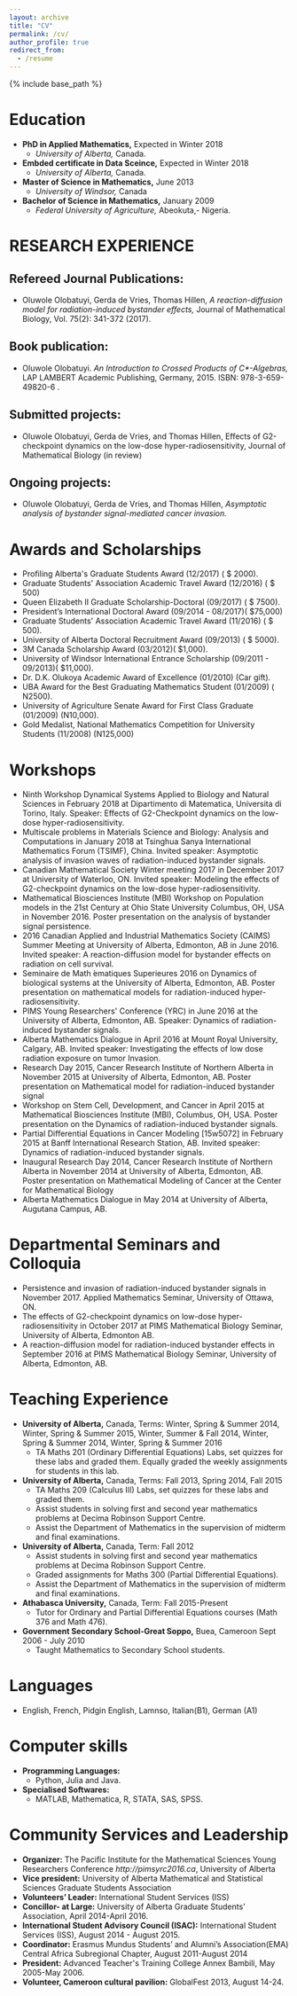 ```yaml
---
layout: archive
title: "CV"
permalink: /cv/
author_profile: true
redirect_from:
  - /resume
---
```


{% include base_path %}

Education
======
* __PhD in Applied Mathematics,__ Expected in Winter  2018
  * _University of Alberta,_ Canada.
* __Embded certificate in Data Sceince,__ Expected in Winter  2018
  * _University of Alberta,_ Canada.
* __Master of Science in Mathematics,__ June  2013
  * _University of Windsor,_  Canada
* __Bachelor of Science in Mathematics,__ January 2009
  * _Federal University of Agriculture,_ Abeokuta,- Nigeria.

  
RESEARCH EXPERIENCE
======

Refereed Journal Publications:
-------
* Oluwole Olobatuyi, Gerda de Vries, Thomas Hillen, _A reaction-diffusion model for radiation-induced bystander effects,_ Journal of Mathematical Biology, Vol. 75(2): 341-372 (2017).

Book publication:
-------
* Oluwole Olobatuyi. _An Introduction to Crossed Products of C*-Algebras,_ LAP LAMBERT Academic Publishing, Germany, 2015. ISBN: 978-3-659-49820-6 .

Submitted projects:
-------
* Oluwole Olobatuyi, Gerda de Vries, and Thomas Hillen, Effects of G2-checkpoint dynamics on the low-dose hyper-radiosensitivity, Journal of Mathematical Biology (in review)

Ongoing projects:
------
* Oluwole Olobatuyi, Gerda de Vries, and Thomas Hillen, _Asymptotic analysis of bystander signal-mediated cancer invasion._

Awards and Scholarships
========
  
* Profiling Alberta's Graduate Students Award (12/2017) ( $ 2000).
* Graduate Students' Association Academic Travel Award (12/2016) ( $ 500)
* Queen Elizabeth II Graduate Scholarship-Doctoral (09/2017) ( $ 7500).
* President’s International Doctoral Award (09/2014 - 08/2017)( $75,000)
* Graduate Students' Association Academic Travel Award (11/2016) ( $ 500).
* University of Alberta Doctoral Recruitment Award (09/2013) ( $ 5000).
* 3M Canada Scholarship Award (03/2012)( $1,000).
* University of Windsor International Entrance Scholarship (09/2011 - 09/2013)( $11,000).
* Dr. D.K. Olukoya Academic Award of Excellence (01/2010) (Car gift).
* UBA Award for the Best Graduating Mathematics Student (01/2009) ( N2500).
* University of Agriculture Senate Award for First Class Graduate (01/2009) (N10,000).
* Gold Medalist, National Mathematics Competition for University Students (11/2008) (N125,000)




Workshops
======

  * Ninth Workshop Dynamical Systems Applied to Biology and Natural Sciences in February 2018 at Dipartimento di Matematica, Universita di Torino, Italy. Speaker: Effects of G2-Checkpoint dynamics on the low-dose hyper-radiosensitivity.
  * Multiscale problems in Materials Science and Biology: Analysis and Computations in January 2018 at Tsinghua Sanya International Mathematics Forum (TSIMF), China. Invited speaker: Asymptotic analysis of invasion waves of radiation-induced bystander signals.
  * Canadian Mathematical Society Winter meeting 2017 in December 2017 at University of Waterloo, ON. Invited speaker: Modeling the effects of G2-checkpoint dynamics on the low-dose hyper-radiosensitivity.
  * Mathematical Biosciences Institute (MBI) Workshop on Population models in the 21st Century at Ohio State University Columbus, OH, USA in November 2016. Poster presentation on the analysis of bystander signal persistence.
  * 2016 Canadian Applied and Industrial Mathematics Society (CAIMS) Summer Meeting at University of Alberta, Edmonton, AB in June 2016. Invited speaker: A reaction-diffusion model for bystander effects on radiation on cell survival.	
  * Seminaire de Math ́ematiques Superieures 2016 on Dynamics of biological systems at the University of Alberta, Edmonton, AB. Poster presentation on mathematical models for radiation-induced hyper-radiosensitivity.
  * PIMS Young Researchers' Conference (YRC) in June 2016 at the University of Alberta, Edmonton, AB. Speaker: Dynamics of radiation-induced bystander signals.
  * Alberta Mathematics Dialogue in April 2016 at Mount Royal University, Calgary, AB. Invited speaker: Investigating the effects of low dose radiation exposure on tumor Invasion.
  * Research Day 2015, Cancer Research Institute of Northern Alberta in November 2015 at University of Alberta, Edmonton, AB. Poster presentation on Mathematical model for radiation-induced bystander signal	
  * Workshop on Stem Cell, Development, and Cancer in April 2015 at Mathematical Biosciences Institute (MBI), Columbus, OH, USA. Poster presentation on the Dynamics of radiation-induced bystander signals.
  * Partial Differential Equations in Cancer Modeling [15w5072] in February 2015 at Banff International Research Station, AB. Invited speaker: Dynamics of radiation-induced bystander signals.
  * Inaugural Research Day 2014, Cancer Research Institute of Northern Alberta in November 2014 at University of Alberta, Edmonton, AB. Poster presentation on Mathematical Modeling of Cancer at the Center for Mathematical Biology
  * Alberta Mathematics Dialogue in May 2014 at University of Alberta, Augutana Campus, AB.

  
Departmental Seminars and Colloquia
======
  * Persistence and invasion of radiation-induced bystander signals in November 2017. Applied Mathematics Seminar, University of Ottawa, ON.
  * The effects of G2-checkpoint dynamics on low-dose hyper-radiosensitivity in October 2017 at PIMS Mathematical Biology Seminar, University of Alberta, Edmonton AB.
  * A reaction-diffusion model for radiation-induced bystander effects in September 2016 at PIMS Mathematical Biology Seminar, University of Alberta, Edmonton, AB.
  
Teaching Experience
======
* __University of Alberta,__ Canada, Terms: Winter, Spring & Summer 2014, Winter, Spring & Summer 2015,
Winter, Summer & Fall 2014, Winter, Spring & Summer 2014, Winter, Spring & Summer 2016
  * TA Maths 201 (Ordinary Differential Equations) Labs, set quizzes for these labs and graded them. Equally graded the weekly assignments for students in this lab.
* __University of Alberta,__ Canada, Terms: Fall 2013, Spring 2014, Fall 2015
  * TA Maths 209 (Calculus III) Labs, set quizzes for these labs and graded them.
  * Assist students in solving first and second year mathematics problems at Decima Robinson Support Centre.
  * Assist the Department of Mathematics in the supervision of midterm and final examinations.
* __University of Alberta,__ Canada, Term: Fall 2012
  * Assist students in solving first and second year mathematics problems at Decima Robinson
Support Centre.
  * Graded assignments for Maths 300 (Partial Differential Equations).
  * Assist the Department of Mathematics in the supervision of midterm and final examinations.
 * __Athabasca University,__ Canada,  Term: Fall 2015-Present
   * Tutor for Ordinary and Partial Differential Equations courses (Math 376 and Math 476).
* __Government Secondary School-Great Soppo,__ Buea, Cameroon Sept 2006 - July 2010
  * Taught Mathematics to Secondary School students.
 
Languages
======
* English, French, Pidgin English, Lamnso, Italian(B1), German (A1)

Computer skills
======
* __Programming Languages:__
   * Python, Julia and Java.
* __Specialised Softwares:__
  * MATLAB, Mathematica, R, STATA, SAS, SPSS.



Community Services and Leadership
======
* __Organizer:__ The Pacific Institute for the Mathematical Sciences Young Researchers Conference _http://pimsyrc2016.ca_,
University of Alberta
* __Vice president:__ University of Alberta Mathematical and Statistical Sciences Graduate Students Association
* __Volunteers’ Leader:__  International Student Services (ISS)
* __Concillor- at Large:__  University of Alberta Graduate Students' Association, April 2014-April 2016.
* __International Student Advisory Council (ISAC):__ International Student Services (ISS), August 2014 - August 2015.
* __Coordinator:__ Erasmus Mundus Students’ and Alumni’s Association(EMA) Central Africa Subregional Chapter, August 2011-August 2014
* __President:__ Advanced Teacher's Training College Annex Bambili,  May 2005-May 2006.
* __Volunteer, Cameroon cultural pavilion:__ GlobalFest 2013, August 14-24.


  
 


